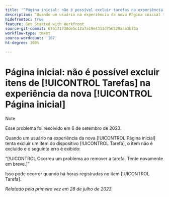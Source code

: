 ```yaml
---
title: '“Página inicial: não é possível excluir tarefas na experiência da nova Página inicial”'
description: “Quando um usuário na experiência da nova Página inicial tenta excluir um item do dispositivo Tarefa, o item não é excluído e um erro é exibido.”
hidefromtoc: true
feature: Get Started with Workfront
source-git-commit: 676171730de5c12a7a19e4311d756529aaa3b73a
workflow-type: tm+mt
source-wordcount: '107'
ht-degree: 100%

---
```



# Página inicial: não é possível excluir itens de [!UICONTROL Tarefas] na experiência da nova [!UICONTROL Página inicial] 

>[!NOTE]
>
>Esse problema foi resolvido em 6 de setembro de 2023.

Quando um usuário na experiência da nova [!UICONTROL Página inicial] tenta excluir um item do dispositivo [!UICONTROL Tarefa], o item não é excluído e o seguinte erro é exibido:

“[!UICONTROL Ocorreu um problema ao remover a tarefa. Tente novamente em breve.]”

Isso pode ocorrer quando há horas registradas no item [!UICONTROL Tarefa].

_Relatado pela primeira vez em 28 de julho de 2023._

